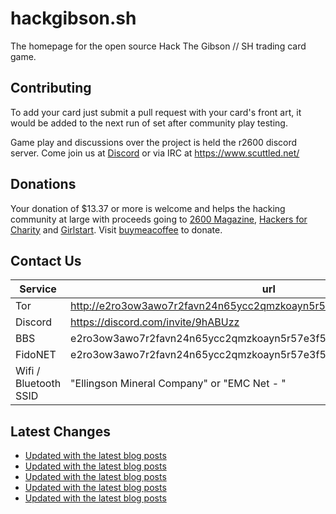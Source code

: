 # hackgibson.sh
The homepage for the open source Hack The Gibson // SH trading card game.


## Contributing

To add your card just submit a pull request with your card's front art, it would be added to the next run of set after community play testing.

Game play and discussions over the project is held the r2600 discord server. Come join us at [Discord](https://discord.com/invite/9hABUzz) or via IRC at https://www.scuttled.net/


## Donations

Your donation of $13.37 or more is welcome and helps the hacking community at large with proceeds going to [2600 Magazine](https://2600.com/), [Hackers for Charity](https://hackersforcharity.org) and [Girlstart](https://girlstart.org).  Visit [buymeacoffee](https://www.buymeacoffee.com/hackgibson.sh) to donate.


## Contact Us

Service | url
-|-
Tor | http://e2ro3ow3awo7r2favn24n65ycc2qmzkoayn5r57e3f56nvjwdcgg32ad.onion
Discord | https://discord.com/invite/9hABUzz
BBS | e2ro3ow3awo7r2favn24n65ycc2qmzkoayn5r57e3f56nvjwdcgg32ad.onion:23
FidoNET | e2ro3ow3awo7r2favn24n65ycc2qmzkoayn5r57e3f56nvjwdcgg32ad.onion:24554
Wifi / Bluetooth SSID | "Ellingson Mineral Company" or "EMC Net - <fidonet address>"

## Latest Changes
<!-- BLOG-POST-LIST:START -->
- [Updated with the latest blog posts](https://github.com/DFW2600/hackgibson.sh/commit/308be837458d9909b1e9b3d19a3fca03b163baf7)
- [Updated with the latest blog posts](https://github.com/DFW2600/hackgibson.sh/commit/f0bd44905c0f56be5c4986b4cd56c518f6ad52a6)
- [Updated with the latest blog posts](https://github.com/DFW2600/hackgibson.sh/commit/53365cacab4a33cdde25f9503a82a8f60f35ec4b)
- [Updated with the latest blog posts](https://github.com/DFW2600/hackgibson.sh/commit/4a6bd2c9fc9fbb67af6b2c388376bd54c28a15ae)
- [Updated with the latest blog posts](https://github.com/DFW2600/hackgibson.sh/commit/3e1dd928ba15c46aaf771632d733162cdb5fcaab)
<!-- BLOG-POST-LIST:END -->
